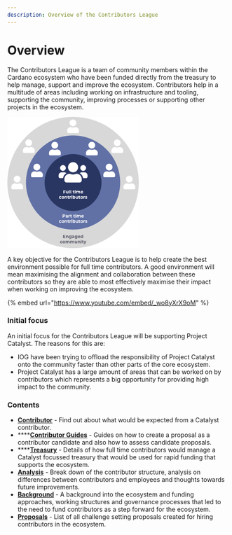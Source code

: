 ```yaml
---
description: Overview of the Contributors League
---
```


# Overview

The Contributors League is a team of community members within the Cardano ecosystem who have been funded directly from the treasury to help manage, support and improve the ecosystem. Contributors help in a multitude of areas including working on infrastructure and tooling, supporting the community, improving processes or supporting other projects in the ecosystem.



![](.gitbook/assets/contributors-league-small.png)

A key objective for the Contributors League is to help create the best environment possible for full time contributors. A good environment will mean maximising the alignment and collaboration between these contributors so they are able to most effectively maximise their impact when working on improving the ecosystem.&#x20;



{% embed url="https://www.youtube.com/embed/_wo8yXrX9oM" %}

### **Initial focus**

An initial focus for the Contributors League will be supporting Project Catalyst. The reasons for this are:

* IOG have been trying to offload the responsibility of Project Catalyst onto the community faster than other parts of the core ecosystem.
* Project Catalyst has a large amount of areas that can be worked on by contributors which represents a big opportunity for providing high impact to the community.&#x20;



### Contents

* [**Contributor**](broken-reference) - Find out about what would be expected from a Catalyst contributor.
* ****[**Contributor Guides**](broken-reference) - Guides on how to create a proposal as a contributor candidate and also how to assess candidate proposals.
* ****[**Treasury**](broken-reference) - Details of how full time contributors would manage a Catalyst focussed treasury that would be used for rapid funding that supports the ecosystem.
* [**Analysis**](broken-reference) - Break down of the contributor structure, analysis on differences between contributors and employees and thoughts towards future improvements.
* [**Background**](broken-reference) - A background into the ecosystem and funding approaches, working structures and governance processes that led to the need to fund contributors as a step forward for the ecosystem.&#x20;
* [**Proposals**](broken-reference) - List of all challenge setting proposals created for hiring contributors in the ecosystem.&#x20;
